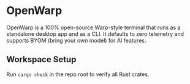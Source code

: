 # OpenWarp

OpenWarp is a 100% open-source Warp-style terminal that runs as a standalone desktop app and as a CLI. It defaults to zero telemetry and supports BYOM (bring your own model) for AI features.

## Workspace Setup
Run `cargo check` in the repo root to verify all Rust crates.
